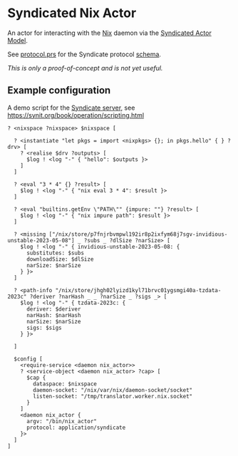 # Syndicated Nix Actor

An actor for interacting with the [Nix](https://nixos.org/) daemon via the [Syndicated Actor Model](https://syndicate-lang.org/).

See [protocol.prs](./protocol.prs) for the Syndicate protocol [schema](https://preserves.dev/preserves-schema.html).

*This is only a proof-of-concept and is not yet useful.*

## Example configuration

A demo script for the [Syndicate server](https://git.syndicate-lang.org/syndicate-lang/syndicate-rs), see https://synit.org/book/operation/scripting.html
```
? <nixspace ?nixspace> $nixspace [

  ? <instantiate "let pkgs = import <nixpkgs> {}; in pkgs.hello" { } ?drv> [
    ? <realise $drv ?outputs> [
      $log ! <log "-" { "hello": $outputs }>
    ]
  ]

  ? <eval "3 * 4" {} ?result> [
    $log ! <log "-" { "nix eval 3 * 4": $result }>
  ]

  ? <eval "builtins.getEnv \"PATH\"" {impure: ""} ?result> [
    $log ! <log "-" { "nix impure path": $result }>
  ]

  ? <missing ["/nix/store/p7fnjrbvmpwl192ir8p2ixfym68j7sgv-invidious-unstable-2023-05-08"] _ ?subs _ ?dlSize ?narSize> [
    $log ! <log "-" { invidious-unstable-2023-05-08: {
      substitutes: $subs
      downloadSize: $dlSize
      narSize: $narSize
    } }>
  ]

  ? <path-info "/nix/store/jhgh02lyizd1kyl71brvc01ygsmgi40a-tzdata-2023c" ?deriver ?narHash _ _ ?narSize _ ?sigs _> [
    $log ! <log "-" { tzdata-2023c: {
      deriver: $deriver
      narHash: $narHash
      narSize: $narSize
      sigs: $sigs
    } }>

  ]

  $config [
    <require-service <daemon nix_actor>>
    ? <service-object <daemon nix_actor> ?cap> [
      $cap {
        dataspace: $nixspace
        daemon-socket: "/nix/var/nix/daemon-socket/socket"
        listen-socket: "/tmp/translator.worker.nix.socket"
      }
    ]
    <daemon nix_actor {
      argv: "/bin/nix_actor"
      protocol: application/syndicate
    }>
  ]
]
```
